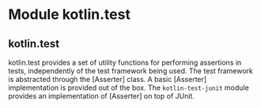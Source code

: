 # Module kotlin.test

## kotlin.test

kotlin.test provides a set of utility functions for performing assertions in tests, independently of the test framework
being used. The test framework is abstracted through the [Asserter] class. A basic [Asserter] implementation is provided out of the
box. The `kotlin-test-junit` module provides an implementation of [Asserter] on top of JUnit.

